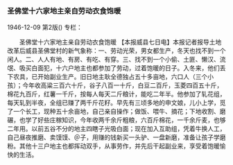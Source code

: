 ### 圣佛堂十六家地主亲自劳动衣食饱暖

1946-12-09
第2版()
专栏：

　　圣佛堂十六家地主亲自劳动衣食饱暖
    【本报威县七日电】本报记者报导土地改革后威县圣佛堂村的新气象称：一、劳动光荣，男女都生产，冬天也找不到一个闲人。二、人人有地、有房、有吃、有穿。三、找不到一个小偷、土匪、懒汉、流氓、吸买白面犯，十六户地主也都参加了劳动，过着饱暖的日子。入冬来，他们丢下农具，已开始副业生产。旧日地主耿全德独占五十多亩地，六口人（三个小孩）；今年收高粱三百六十斤，谷子八百一十斤，白豆二百斤，玉菱四百五十斤，棉花九百斤，红薯一千斤，按每人每天二斤粮计，能吃二年半。他参加了轧花组，每天轧到半夜，全组已赚了两千斤花籽。早先有三顷多地的申文娘，儿小上学，觅了一个长工，现种五十余亩地，自己亲自操作；做饭、喂牛、摘花；下地收割、磨碾，也学了好些庄稼知识，今年收两千余斤粗粮，六百斤棉花，一千余斤麦，也够二年用。以前五谷不分的地主四瞎子光吸白面；现在加入互助组，凭着牛换人工，自己昼夜推磨、卖馍馍、＠子，用赚的钱新买一头驴、一盘新磨，准备让孩子学磨粉。其他十三户地主也都挥动双手，从事劳作，并先后干起副业来，享受着饱暖愉快的生活。
